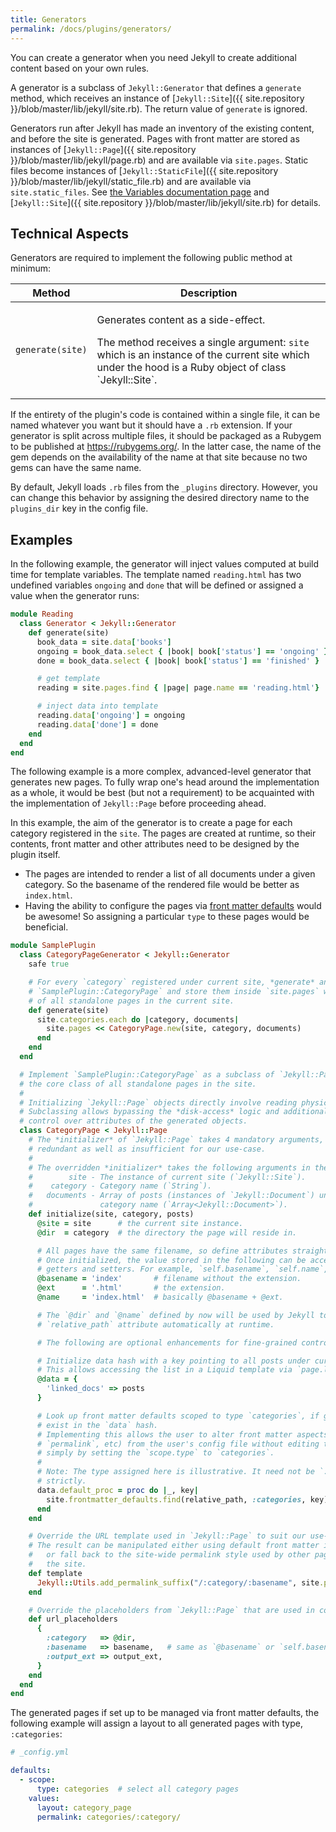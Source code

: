 ```yaml
---
title: Generators
permalink: /docs/plugins/generators/
---
```


You can create a generator when you need Jekyll to create additional content based on your own rules.

A generator is a subclass of `Jekyll::Generator` that defines a `generate` method, which receives an instance of
[`Jekyll::Site`]({{ site.repository }}/blob/master/lib/jekyll/site.rb). The return value of `generate` is ignored.

Generators run after Jekyll has made an inventory of the existing content, and before the site is generated. Pages with
front matter are stored as instances of [`Jekyll::Page`]({{ site.repository }}/blob/master/lib/jekyll/page.rb) and are
available via `site.pages`. Static files become instances of
[`Jekyll::StaticFile`]({{ site.repository }}/blob/master/lib/jekyll/static_file.rb)
and are available via `site.static_files`. See [the Variables documentation page](/docs/variables/) and
[`Jekyll::Site`]({{ site.repository }}/blob/master/lib/jekyll/site.rb) for details.

## Technical Aspects

Generators are required to implement the following public method at minimum:

<div class="mobile-side-scroller">
<table>
  <thead>
    <tr>
      <th>Method</th>
      <th>Description</th>
    </tr>
  </thead>
  <tbody>
    <tr>
      <td>
        <p><code>generate(site)</code></p>
      </td>
      <td>
        <p>Generates content as a side-effect.</p>
        <p>
          The method receives a single argument: <code>site</code> which is an instance of the current site
          which under the hood is a Ruby object of class `Jekyll::Site`.
        </p>
      </td>
    </tr>
  </tbody>
</table>
</div>

If the entirety of the plugin's code is contained within a single file, it can be named whatever you want but it should have a `.rb`
extension. If your generator is split across multiple files, it should be packaged as a Rubygem to be published at https://rubygems.org/.
In the latter case, the name of the gem depends on the availability of the name at that site because no two gems can have the same name.

By default, Jekyll loads `.rb` files from the `_plugins` directory. However, you can change this behavior by assigning the desired directory
name to the `plugins_dir` key in the config file.

## Examples

In the following example, the generator will inject values computed at build time for template variables. The template named `reading.html`
has two undefined variables `ongoing` and `done` that will be defined or assigned a value when the generator runs:

```ruby
module Reading
  class Generator < Jekyll::Generator
    def generate(site)
      book_data = site.data['books']
      ongoing = book_data.select { |book| book['status'] == 'ongoing' }
      done = book_data.select { |book| book['status'] == 'finished' }

      # get template
      reading = site.pages.find { |page| page.name == 'reading.html'}

      # inject data into template
      reading.data['ongoing'] = ongoing
      reading.data['done'] = done
    end
  end
end
```

The following example is a more complex, advanced-level generator that generates new pages. To fully wrap one's head around the implementation
as a whole, it would be best (but not a requirement) to be acquainted with the implementation of `Jekyll::Page` before proceeding ahead.

In this example, the aim of the generator is to create a page for each category registered in the `site`. The pages are created at runtime, so
their contents, front matter and other attributes need to be designed by the plugin itself.
* The pages are intended to render a list of all documents under a given category. So the basename of the rendered file would be better as
`index.html`.
* Having the ability to configure the pages via [front matter defaults](/docs/configuration/front-matter-defaults/) would be awesome! So
assigning a particular `type` to these pages would be beneficial.

```ruby
module SamplePlugin
  class CategoryPageGenerator < Jekyll::Generator
    safe true

    # For every `category` registered under current site, *generate* an instance of
    # `SamplePlugin::CategoryPage` and store them inside `site.pages` which is an array
    # of all standalone pages in the current site.
    def generate(site)
      site.categories.each do |category, documents|
        site.pages << CategoryPage.new(site, category, documents)
      end
    end
  end

  # Implement `SamplePlugin::CategoryPage` as a subclass of `Jekyll::Page` which is
  # the core class of all standalone pages in the site.
  #
  # Initializing `Jekyll::Page` objects directly involve reading physical files on disk.
  # Subclassing allows bypassing the *disk-access* logic and additionally giving greater
  # control over attributes of the generated objects.
  class CategoryPage < Jekyll::Page
    # The *initializer* of `Jekyll::Page` takes 4 mandatory arguments, most of which are
    # redundant as well as insufficient for our use-case.
    #
    # The overridden *initializer* takes the following arguments in the given order:
    #        site - The instance of current site (`Jekyll::Site`).
    #    category - Category name (`String`).
    #   documents - Array of posts (instances of `Jekyll::Document`) under current
    #               category name (`Array<Jekyll::Document>`).
    def initialize(site, category, posts)
      @site = site      # the current site instance.
      @dir  = category  # the directory the page will reside in.

      # All pages have the same filename, so define attributes straight away.
      # Once initialized, the value stored in the following can be accessed via namesake
      # getters and setters. For example, `self.basename`, `self.name`, etc.
      @basename = 'index'       # filename without the extension.
      @ext      = '.html'       # the extension.
      @name     = 'index.html'  # basically @basename + @ext.

      # The `@dir` and `@name` defined by now will be used by Jekyll to construct the
      # `relative_path` attribute automatically at runtime.

      # The following are optional enhancements for fine-grained control.

      # Initialize data hash with a key pointing to all posts under current category.
      # This allows accessing the list in a Liquid template via `page.linked_docs`.
      @data = {
        'linked_docs' => posts
      }

      # Look up front matter defaults scoped to type `categories`, if given key doesn't
      # exist in the `data` hash.
      # Implementing this allows the user to alter front matter aspects (e.g. `layout`,
      # `permalink`, etc) from the user's config file without editing the plugin code
      # simply by setting the `scope.type` to `categories`.
      #
      # Note: The type assigned here is illustrative. It need not be `:categories`
      # strictly.
      data.default_proc = proc do |_, key|
        site.frontmatter_defaults.find(relative_path, :categories, key)
      end
    end

    # Override the URL template used in `Jekyll::Page` to suit our use-case.
    # The result can be manipulated either using default front matter in the config file
    #   or fall back to the site-wide permalink style used by other pages and docs in
    #   the site.
    def template
      Jekyll::Utils.add_permalink_suffix("/:category/:basename", site.permalink_style)
    end

    # Override the placeholders from `Jekyll::Page` that are used in constructing page URL.
    def url_placeholders
      {
        :category   => @dir,
        :basename   => basename,   # same as `@basename` or `self.basename`
        :output_ext => output_ext,
      }
    end
  end
end
```

The generated pages if set up to be managed via front matter defaults, the following example will assign a layout to all generated pages with
type, `:categories`:

```yaml
# _config.yml

defaults:
  - scope:
      type: categories  # select all category pages
    values:
      layout: category_page
      permalink: categories/:category/
```
